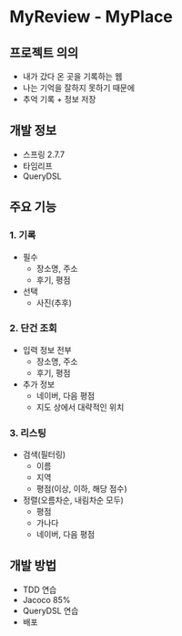 # MyReview - MyPlace

## 프로젝트 의의

- 내가 갔다 온 곳을 기록하는 웹
- 나는 기억을 잘하지 못하기 때문에
- 추억 기록 + 정보 저장

## 개발 정보

- 스프링 2.7.7
- 타임리프
- QueryDSL

## 주요 기능

### 1. 기록

- 필수
    - 장소명, 주소
    - 후기, 평점
- 선택
    - 사진(추후)

### 2. 단건 조회

- 입력 정보 전부
    - 장소명, 주소
    - 후기, 평점
- 추가 정보
    - 네이버, 다음 평점
    - 지도 상에서 대략적인 위치

### 3. 리스팅

- 검색(필터링)
    - 이름
    - 지역
    - 평점(이상, 이하, 해당 점수)
- 정렬(오름차순, 내림차순 모두)
    - 평점
    - 가나다
    - 네이버, 다음 평점

## 개발 방법

- TDD 연습
- Jacoco 85%
- QueryDSL 연습
- 배포